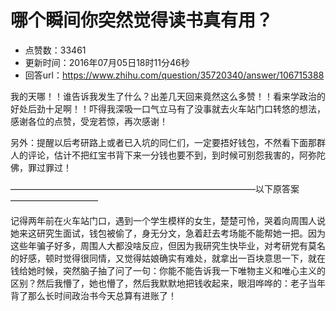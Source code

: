# 哪个瞬间你突然觉得读书真有用？
- 点赞数：33461
- 更新时间：2016年07月05日18时11分46秒
- 回答url：https://www.zhihu.com/question/35720340/answer/106715388
<body>
 <p data-pid="D-O9Qqwt">我的天哪！！谁告诉我发生了什么？出差几天回来竟然这么多赞！！看来学政治的好处后劲十足啊！！吓得我深吸一口气立马有了没事就去火车站门口转悠的想法，感谢各位的点赞，受宠若惊，再次感谢！</p>
 <p data-pid="fqjL2iq9">另外：提醒以后考研路上或者已入坑的同仁们，一定要捂好钱包，不然看下面那群人的评论，估计不把红宝书背下来一分钱也要不到，到时候可别怨我害的，阿弥陀佛，罪过罪过！</p>
 <p data-pid="x8ubFXzO">————————————————————————————以下原答案——————————</p>
 <p data-pid="mUMKIMz1">记得两年前在火车站门口，遇到一个学生模样的女生，楚楚可怜，哭着向周围人说她来这研究生面试，钱包被偷了，身无分文，急着赶去考场能不能帮她一把。因为这些年骗子好多，周围人大都没啥反应，但因为我研究生快毕业，对考研党有莫名的好感，顿时觉得很同情，又觉得姑娘确实有难处，就拿出一百块意思一下，就在钱给她时候，突然脑子抽了问了一句：你能不能告诉我一下唯物主义和唯心主义的区别？然后我懵了，她也懵了，然后我默默地把钱收起来，眼泪哗哗的：老子当年背了那么长时间政治书今天总算有进账了！</p>
</body>